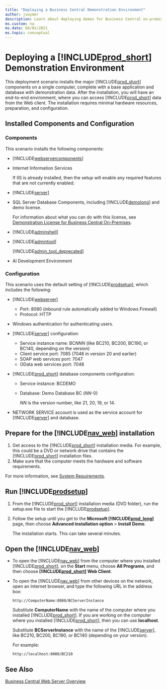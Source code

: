 ```yaml
---
title: "Deploying a Business Central Demonstration Environment"
author: jswymer
description: Learn about deploying demos for Business Central on-premises. 
ms.custom: na
ms.date: 04/01/2021
ms.topic: conceptual
---
```

# Deploying a [!INCLUDE[prod_short](../developer/includes/prod_short.md)] Demonstration Environment

This deployment scenario installs the major [!INCLUDE[prod_short](../developer/includes/prod_short.md)] components on a single computer, complete with a base application and database with demonstration data. After the installation, you will have an end-to-end environment, where you can access [!INCLUDE[prod_short](../developer/includes/prod_short.md)] data from the Web client. The installation requires minimal hardware resources, preparation, and configuration.  

## Installed Components and Configuration  

### Components  
 This scenario installs the following components:  

- [!INCLUDE[webservercomponents](../developer/includes/webservercomponents.md)]  

- Internet Information Services

    If IIS is already installed, then the setup will enable any required features that are not currently enabled.

- [!INCLUDE[server](../developer/includes/server.md)]  

- SQL Server Database Components, including [!INCLUDE[demolong](../developer/includes/demolong_md.md)] and demo license.

    For information about what you can do with this license, see [Demonstration License for Business Central On-Premises](../developer/properties/devenv-demolicense-properties.md).  

- [!INCLUDE[adminshell](../developer/includes/adminshell.md)] 

- [!INCLUDE[admintool](../developer/includes/admintool.md)] 

  [!INCLUDE[admin_tool_deprecated](../developer/includes/admin_tool_deprecated.md)] 

- Al Development Environment

### Configuration

This scenario uses the default setting of [!INCLUDE[prodsetup](../developer/includes/prodsetup.md)], which includes the following:  

- [!INCLUDE[webserver](../developer/includes/webservercomponents.md)]
  - Port: 8080 (inbound rule automatically added to Windows Firewall)
  - Protocol: HTTP

- Windows authentication for authenticating users.  
- [!INCLUDE[server](../developer/includes/server.md)] configuration:  

  - Service instance name: BC*NNN* (like BC210, BC200, BC190, or BC140, depending on the version) 
  - Client service port: 7085 (7046 in version 20 and earlier)  
  - SOAP web services port: 7047  
  - OData web services port: 7048  

- [!INCLUDE[prod_short](../developer/includes/prod_short.md)] database components configuration:  
  - Service instance: BCDEMO  
  - Database: Demo Database BC (*NN*-0)

    *NN* is the version number, like 21, 20, 19, or 14.
- NETWORK SERVICE account is used as the service account for [!INCLUDE[server](../developer/includes/server.md)] and database.  

## Prepare for the [!INCLUDE[nav_web](../developer/includes/nav_web_md.md)] installation  

1. Get access to the [!INCLUDE[prod_short](../developer/includes/prod_short.md)] installation media. For example, this could be a DVD or network drive that contains the [!INCLUDE[prod_short](../developer/includes/prod_short.md)] installation files.  
2. Make sure that the computer meets the hardware and software requirements.  

  For more information, see [System Requirements](system-requirement-business-central.md).  

## Run [!INCLUDE[prodsetup](../developer/includes/prodsetup.md)]  

1. From the [!INCLUDE[prod_short](../developer/includes/prod_short.md)] installation media (DVD folder), run the setup.exe file to start the [!INCLUDE[prodsetup](../developer/includes/prodsetup.md)].  

2. Follow the setup until you get to the **Microsoft [!INCLUDE[prod_long](../developer/includes/prod_long.md)]** page, then choose **Advanced installation option** > **Install Demo**.  

    The installation starts. This can take several minutes.  

## Open the [!INCLUDE[nav_web](../developer/includes/nav_web_md.md)]  

- To open the [!INCLUDE[nav_web](../developer/includes/nav_web_md.md)] from the computer where you installed [!INCLUDE[prod_short](../developer/includes/prod_short.md)], on the **Start** menu, choose **All Programs**, and then choose **[!INCLUDE[prod_short](../developer/includes/prod_short.md)] Web Client**.  

- To open the [!INCLUDE[nav_web](../developer/includes/nav_web_md.md)] from other devices on the network, open an Internet browser, and type the following URL in the address box:

  ```http
  http://ComputerName:8080/BCServerInstance  
  ```

  Substitute **ComputerName** with the name of the computer where you installed [!INCLUDE[prod_short](../developer/includes/prod_short.md)]. If you are working on the computer where you installed [!INCLUDE[prod_short](../developer/includes/prod_short.md)], then you can use **localhost**.

   Substitute **BCServerInstance** with the name of the [!INCLUDE[server](../developer/includes/server.md)], like BC210, BC200, BC190, or BC140 (depending on your version).  

  For example:

  ```http
  http://localhost:8080/BC210 
  ```

## See Also  
[Business Central Web Server Overview](web-server-overview.md) 
 
